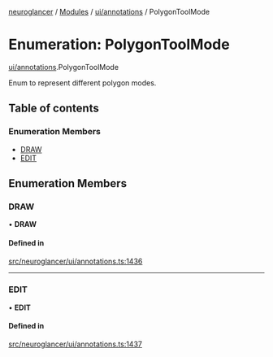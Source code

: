 [neuroglancer](../README.md) / [Modules](../modules.md) / [ui/annotations](../modules/ui_annotations.md) / PolygonToolMode

# Enumeration: PolygonToolMode

[ui/annotations](../modules/ui_annotations.md).PolygonToolMode

Enum to represent different polygon modes.

## Table of contents

### Enumeration Members

- [DRAW](ui_annotations.PolygonToolMode.md#draw)
- [EDIT](ui_annotations.PolygonToolMode.md#edit)

## Enumeration Members

### DRAW

• **DRAW**

#### Defined in

[src/neuroglancer/ui/annotations.ts:1436](https://github.com/ActiveBrainAtlas2/neuroglancer/blob/1beb5d34/src/neuroglancer/ui/annotations.ts#L1436)

___

### EDIT

• **EDIT**

#### Defined in

[src/neuroglancer/ui/annotations.ts:1437](https://github.com/ActiveBrainAtlas2/neuroglancer/blob/1beb5d34/src/neuroglancer/ui/annotations.ts#L1437)
